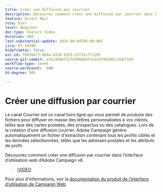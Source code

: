 ```yaml
---
title: Créer une diffusion par courrier
description: Découvrez comment créer une diffusion par courrier dans l’interface d’utilisation web d’Adobe Campaign v8.
feature: Direct Mail
role: User
level: Beginner
doc-type: Feature Video
duration: 480
last-substantial-update: 2024-09-04T00:00:00Z
jira: KT-14398
hidefromtoc: false
exl-id: f8470477-8b4a-4310-8325-53732c77129f
source-git-commit: e3b149963f2fd306669facbc6f90200113ebf169
workflow-type: tm+mt
source-wordcount: '108'
ht-degree: 50%

---
```


# Créer une diffusion par courrier

Le canal Courrier est un canal hors ligne qui vous permet de produire des fichiers pour diffuser en masse des lettres personnalisées à vos clients, telles que des cartes postales, des prospectus ou des catalogues. Lors de la création d&#39;une diffusion courrier, Adobe Campaign génère automatiquement un fichier d&#39;extraction contenant tous les profils ciblés et les données sélectionnées, telles que les adresses postales et les attributs de profil.

Découvrez comment créer une diffusion par courrier dans l’interface d’utilisation web d’Adobe Campaign v8.

>[!VIDEO](https://video.tv.adobe.com/v/3433316/?learn=on)

Pour plus d’informations, voir la [documentation du produit de l’interface d’utilisation de Campaign Web](https://experienceleague.adobe.com/fr/docs/campaign-web/v8/msg/direct-mail/gs-direct-mail).
